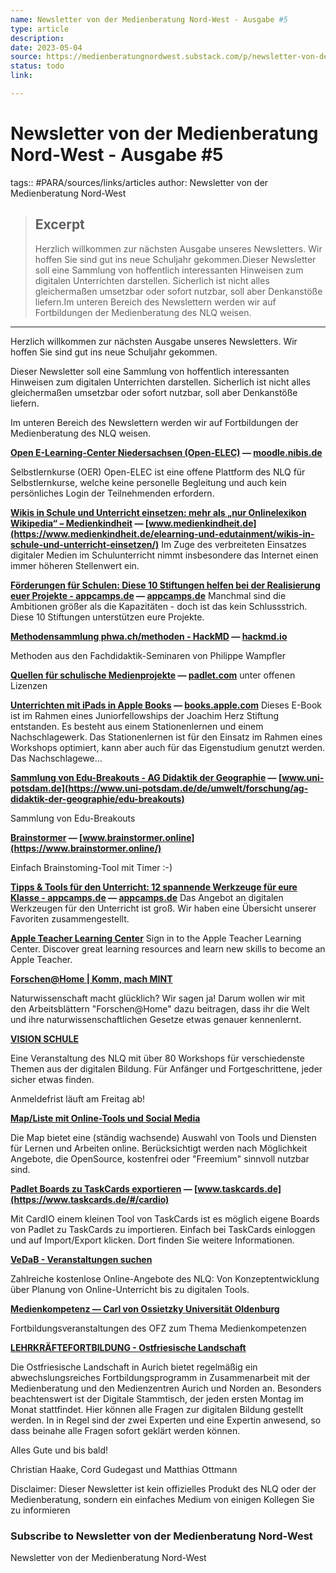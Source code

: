 ```yaml
---
name: Newsletter von der Medienberatung Nord-West - Ausgabe #5
type: article
description:
date: 2023-05-04
source: https://medienberatungnordwest.substack.com/p/newsletter-von-der-medienberatung-nord-west-ausgabe-5-758001
status: todo
link:

---
```


# Newsletter von der Medienberatung Nord-West - Ausgabe #5
tags:: #PARA/sources/links/articles
author: Newsletter von der Medienberatung Nord-West

> ## Excerpt
> Herzlich willkommen zur nächsten Ausgabe unseres Newsletters. Wir hoffen Sie sind gut ins neue Schuljahr gekommen.Dieser Newsletter soll eine Sammlung von hoffentlich interessanten Hinweisen zum digitalen Unterrichten darstellen. Sicherlich ist nicht alles gleichermaßen umsetzbar oder sofort nutzbar, soll aber Denkanstöße liefern.Im unteren Bereich des Newslettern werden wir auf Fortbildungen der Medienberatung des NLQ weisen.

---
Herzlich willkommen zur nächsten Ausgabe unseres Newsletters. Wir hoffen Sie sind gut ins neue Schuljahr gekommen.

Dieser Newsletter soll eine Sammlung von hoffentlich interessanten Hinweisen zum digitalen Unterrichten darstellen. Sicherlich ist nicht alles gleichermaßen umsetzbar oder sofort nutzbar, soll aber Denkanstöße liefern.

Im unteren Bereich des Newslettern werden wir auf Fortbildungen der Medienberatung des NLQ weisen.

**[Open E-Learning-Center Niedersachsen (Open-ELEC)](https://moodle.nibis.de/openelec/?utm_campaign=Newsletter%20von%20der%20Medienberatung%20Nord-West&utm_medium=email&utm_source=Revue%20newsletter) — [moodle.nibis.de](https://moodle.nibis.de/openelec/)**

Selbstlernkurse (OER) Open-ELEC ist eine offene Plattform des NLQ für Selbstlernkurse, welche keine personelle Begleitung und auch kein persönliches Login der Teilnehmenden erfordern.

**[Wikis in Schule und Unterricht einsetzen: mehr als „nur Onlinelexikon Wikipedia“ – Medienkindheit](https://www.medienkindheit.de/elearning-und-edutainment/wikis-in-schule-und-unterricht-einsetzen/?utm_campaign=Newsletter%20von%20der%20Medienberatung%20Nord-West&utm_medium=email&utm_source=Revue%20newsletter) — [www.medienkindheit.de](https://www.medienkindheit.de/elearning-und-edutainment/wikis-in-schule-und-unterricht-einsetzen/)** Im Zuge des verbreiteten Einsatzes digitaler Medien im Schulunterricht nimmt insbesondere das Internet einen immer höheren Stellenwert ein.

**[Förderungen für Schulen: Diese 10 Stiftungen helfen bei der Realisierung euer Projekte - appcamps.de](https://appcamps.de/2021/03/11/foerderungen-fuer-schulen-diese-10-stiftungen-helfen-bei-der-realisierung-euer-projekte/?utm_campaign=meetedgar&utm_medium=social&utm_source=meetedgar.com) — [appcamps.de](https://appcamps.de/2021/03/11/foerderungen-fuer-schulen-diese-10-stiftungen-helfen-bei-der-realisierung-euer-projekte/?utm_campaign=meetedgar&utm_medium=social&utm_source=meetedgar.com)** Manchmal sind die Ambitionen größer als die Kapazitäten - doch ist das kein Schlussstrich. Diese 10 Stiftungen unterstützen eure Projekte.

**[Methodensammlung phwa.ch/methoden - HackMD](https://hackmd.io/@phwampfler/methoden?utm_campaign=Newsletter%20von%20der%20Medienberatung%20Nord-West&utm_medium=email&utm_source=Revue%20newsletter) — [hackmd.io](https://hackmd.io/@phwampfler/methoden)**

Methoden aus den Fachdidaktik-Seminaren von Philippe Wampfler

**[Quellen für schulische Medienprojekte](https://padlet.com/florian6/CCMedia?utm_campaign=Newsletter%20von%20der%20Medienberatung%20Nord-West&utm_medium=email&utm_source=Revue%20newsletter) — [padlet.com](https://padlet.com/florian6/CCMedia)** unter offenen Lizenzen

**[Unterrichten mit iPads in Apple Books](https://books.apple.com/de/book/unterrichten-mit-ipads/id1211255786?utm_campaign=Newsletter%20von%20der%20Medienberatung%20Nord-West&utm_medium=email&utm_source=Revue%20newsletter) — [books.apple.com](https://books.apple.com/de/book/unterrichten-mit-ipads/id1211255786)** Dieses E-Book ist im Rahmen eines Juniorfellowships der Joachim Herz Stiftung entstanden. Es besteht aus einem Stationenlernen und einem Nachschlagewerk. Das Stationenlernen ist für den Einsatz im Rahmen eines Workshops optimiert, kann aber auch für das Eigenstudium genutzt werden. Das Nachschlagewe…

**[Sammlung von Edu-Breakouts - AG Didaktik der Geographie](https://www.uni-potsdam.de/de/umwelt/forschung/ag-didaktik-der-geographie/edu-breakouts?utm_campaign=Newsletter%20von%20der%20Medienberatung%20Nord-West&utm_medium=email&utm_source=Revue%20newsletter) — [www.uni-potsdam.de](https://www.uni-potsdam.de/de/umwelt/forschung/ag-didaktik-der-geographie/edu-breakouts)**

Sammlung von Edu-Breakouts

**[Brainstormer](https://www.brainstormer.online/?utm_campaign=Newsletter%20von%20der%20Medienberatung%20Nord-West&utm_medium=email&utm_source=Revue%20newsletter) — [www.brainstormer.online](https://www.brainstormer.online/)**

Einfach Brainstoming-Tool mit Timer :-)

**[Tipps & Tools für den Unterricht: 12 spannende Werkzeuge für eure Klasse - appcamps.de](https://appcamps.de/2021/03/10/tipps-und-tools-fuer-den-unterricht-12-spannende-werkzeuge-fuer-eure-klasse/?utm_campaign=meetedgar&utm_medium=social&utm_source=meetedgar.com) — [appcamps.de](https://appcamps.de/2021/03/10/tipps-und-tools-fuer-den-unterricht-12-spannende-werkzeuge-fuer-eure-klasse/?utm_campaign=meetedgar&utm_medium=social&utm_source=meetedgar.com)** Das Angebot an digitalen Werkzeugen für den Unterricht ist groß. Wir haben eine Übersicht unserer Favoriten zusammengestellt.

**[Apple Teacher Learning Center](https://appleteacher.apple.com/?utm_campaign=Newsletter%20von%20der%20Medienberatung%20Nord-West&utm_medium=email&utm_source=Revue%20newsletter)** Sign in to the Apple Teacher Learning Center. Discover great learning resources and learn new skills to become an Apple Teacher.

**[Forschen@Home | Komm, mach MINT](https://www.komm-mach-mint.de/schuelerinnen/forschen-at-home?utm_campaign=Newsletter%20von%20der%20Medienberatung%20Nord-West&utm_medium=email&utm_source=Revue%20newsletter)**

Naturwissenschaft macht glücklich? Wir sagen ja! Darum wollen wir mit den Arbeitsblättern "Forschen@Home" dazu beitragen, dass ihr die Welt und ihre naturwissenschaftlichen Gesetze etwas genauer kennenlernt.

**[VISION SCHULE](https://visionschule.medienberatung.online/?utm_campaign=Newsletter%20von%20der%20Medienberatung%20Nord-West&utm_medium=email&utm_source=Revue%20newsletter)**

Eine Veranstaltung des NLQ mit über 80 Workshops für verschiedenste Themen aus der digitalen Bildung. Für Anfänger und Fortgeschrittene, jeder sicher etwas finden.

Anmeldefrist läuft am Freitag ab!

**[Map/Liste mit Online-Tools und Social Media](https://clearingstellemedienkompetenz.de/medienpaedagogik-projekte.html?utm_campaign=Newsletter%20von%20der%20Medienberatung%20Nord-West&utm_medium=email&utm_source=Revue%20newsletter)**

Die Map bietet eine (ständig wachsende) Auswahl von Tools und Diensten für Lernen und Arbeiten online. Berücksichtigt werden nach Möglichkeit Angebote, die OpenSource, kostenfrei oder "Freemium" sinnvoll nutzbar sind. 

**[Padlet Boards zu TaskCards exportieren](https://www.taskcards.de/?utm_campaign=Newsletter%20von%20der%20Medienberatung%20Nord-West&utm_medium=email&utm_source=Revue%20newsletter#/cardio) — [www.taskcards.de](https://www.taskcards.de/#/cardio)**

Mit CardIO einem kleinen Tool von TaskCards ist es möglich eigene Boards von Padlet zu TaskCards zu importieren. Einfach bei TaskCards einloggen und auf Import/Export klicken. Dort finden Sie weitere Informationen.

**[VeDaB - Veranstaltungen suchen](https://vedab.de/veran_suche.php?sachgebiet=&schulform=&such=Medienbildung&utm_campaign=Newsletter%20von%20der%20Medienberatung%20Nord-West&utm_medium=email&utm_source=Revue%20newsletter&veranstalter=)**

Zahlreiche kostenlose Online-Angebote des NLQ: Von Konzeptentwicklung über Planung von Online-Unterricht bis zu digitalen Tools.

**[Medienkompetenz — Carl von Ossietzky Universität Oldenburg](https://uol.de/ofz/fortbildungsangebot/faecheruebergreifende-angebote/medienkompetenz-1?utm_campaign=Newsletter%20von%20der%20Medienberatung%20Nord-West&utm_medium=email&utm_source=Revue%20newsletter)**

Fortbildungsveranstaltungen des OFZ zum Thema Medienkompetenzen

**[LEHRKRÄFTEFORTBILDUNG - Ostfriesische Landschaft](http://rev.vu/w2O10v?utm_campaign=Issue&utm_content=share&utm_medium=email&utm_source=Newsletter%20von%20der%20Medienberatung%20Nord-West)**

Die Ostfriesische Landschaft in Aurich bietet regelmäßig ein abwechslungsreiches Fortbildungsprogramm in Zusammenarbeit mit der Medienberatung und den Medienzentren Aurich und Norden an. Besonders beachtenswert ist der Digitale Stammtisch, der jeden ersten Montag im Monat stattfindet. Hier können alle Fragen zur digitalen Bildung gestellt werden. In in Regel sind der zwei Experten und eine Expertin anwesend, so dass beinahe alle Fragen sofort geklärt werden können.

Alles Gute und bis bald!

Christian Haake, Cord Gudegast und Matthias Ottmann

Disclaimer: Dieser Newsletter ist kein offizielles Produkt des NLQ oder der Medienberatung, sondern ein einfaches Medium von einigen Kollegen Sie zu informieren

### Subscribe to **Newsletter von der Medienberatung Nord-West**

Newsletter von der Medienberatung Nord-West
